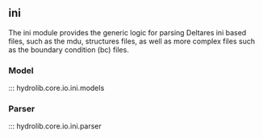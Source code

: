 ## ini

The ini module provides the generic logic for parsing Deltares ini based files, such as the mdu, structures files, as well as more complex files such as the boundary condition (bc) files.

### Model

::: hydrolib.core.io.ini.models

### Parser

::: hydrolib.core.io.ini.parser
